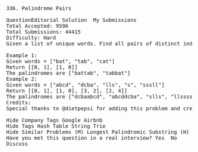 <pre>
336. Palindrome Pairs  

QuestionEditorial Solution  My Submissions
Total Accepted: 9596
Total Submissions: 44415
Difficulty: Hard
Given a list of unique words. Find all pairs of distinct indices (i, j) in the given list, so that the concatenation of the two words, i.e. words[i] + words[j] is a palindrome.

Example 1:
Given words = ["bat", "tab", "cat"]
Return [[0, 1], [1, 0]]
The palindromes are ["battab", "tabbat"]
Example 2:
Given words = ["abcd", "dcba", "lls", "s", "sssll"]
Return [[0, 1], [1, 0], [3, 2], [2, 4]]
The palindromes are ["dcbaabcd", "abcddcba", "slls", "llssssll"]
Credits:
Special thanks to @dietpepsi for adding this problem and creating all test cases.

Hide Company Tags Google Airbnb
Hide Tags Hash Table String Trie
Hide Similar Problems (M) Longest Palindromic Substring (H) Shortest Palindrome
Have you met this question in a real interview? Yes  No
Discuss
</pre>
